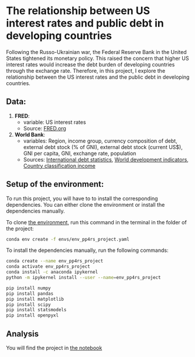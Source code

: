 # The relationship between US interest rates and public debt in developing countries

Following the Russo-Ukrainian war, the Federal Reserve Bank in the United States tightened its monetary policy. This raised the concern that higher US interest rates would increase the debt burden of developing countries through the exchange rate. Therefore, in this project, I explore the relationship between the US interest rates and the public debt in developing countries.

## Data:

1. **FRED**:
   - variable: US interest rates
   - Source: [FRED.org](https://fred.stlouisfed.org/series/FEDFUNDS)
2. **World Bank**:
   - variables: Region, income group, currency composition of debt, external debt stock (% of GNI), external debt stock (current US$), GNI per capita, GNI, exchange rate, population
   - Sources: [International debt statistics](https://databank.worldbank.org/source/international-debt-statistics#), [World development indicators](https://databank.worldbank.org/source/world-development-indicators), [Country classification income](https://blogs.worldbank.org/en/opendata/new-world-bank-group-country-classifications-income-level-fy24)
  
## Setup of the environment:

To run this project, you will have to to install the corresponding dependencies. You can either clone the environment or install the dependencies manually.

To clone [the environment](envs/env_pp4rs_project.yaml), run this command in the terminal in the folder of the project:

```bash
conda env create -f envs/env_pp4rs_project.yaml
```

To install the dependencies manually, run the following commands:

```bash
conda create --name env_pp4rs_project
conda activate env_pp4rs_project
conda install -c anaconda ipykernel
python -m ipykernel install --user --name=env_pp4rs_project

pip install numpy
pip install pandas
pip install matplotlib
pip install scipy
pip install statsmodels
pip install openpyxl
```

## Analysis

You will find the project in [the notebook](https://github.com/maude04/pp4rs_project/blob/main/src/project_programming.ipynb)


